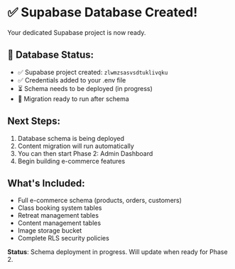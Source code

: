 # ✅ Supabase Database Created!

Your dedicated Supabase project is now ready.

## 🎯 Database Status:
- ✅ Supabase project created: `zlwmzsasvsdtuklivqku`
- ✅ Credentials added to your .env file
- ⏳ Schema needs to be deployed (in progress)
- 🔄 Migration ready to run after schema

## Next Steps:
1. Database schema is being deployed
2. Content migration will run automatically
3. You can then start Phase 2: Admin Dashboard
4. Begin building e-commerce features

## What's Included:
- Full e-commerce schema (products, orders, customers)
- Class booking system tables
- Retreat management tables
- Content management tables
- Image storage bucket
- Complete RLS security policies

**Status**: Schema deployment in progress. Will update when ready for Phase 2.